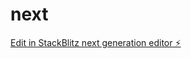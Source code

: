 # next

[Edit in StackBlitz next generation editor ⚡️](https://stackblitz.com/~/github.com/yedekho/next)